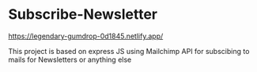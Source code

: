 # Subscribe-Newsletter
https://legendary-gumdrop-0d1845.netlify.app/

This project is based on express JS using Mailchimp API for subscibing to mails for Newsletters or anything else
